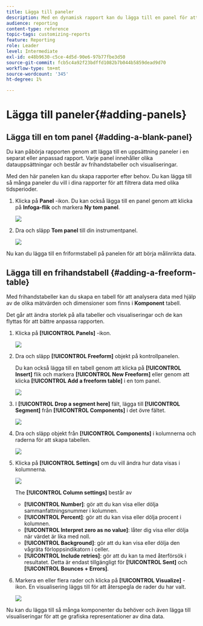 ```yaml
---
title: Lägga till paneler
description: Med en dynamisk rapport kan du lägga till en panel för att bättre filtrera data beroende på den valda tidsperioden.
audience: reporting
content-type: reference
topic-tags: customizing-reports
feature: Reporting
role: Leader
level: Intermediate
exl-id: e48b9630-c5ce-4d5d-90e6-97b77fbe3d50
source-git-commit: fcb5c4a92f23bdffd1082b7b044b5859dead9d70
workflow-type: tm+mt
source-wordcount: '345'
ht-degree: 1%

---
```


# Lägga till paneler{#adding-panels}

## Lägga till en tom panel {#adding-a-blank-panel}

Du kan påbörja rapporten genom att lägga till en uppsättning paneler i en separat eller anpassad rapport. Varje panel innehåller olika datauppsättningar och består av frihandstabeller och visualiseringar.

Med den här panelen kan du skapa rapporter efter behov. Du kan lägga till så många paneler du vill i dina rapporter för att filtrera data med olika tidsperioder.

1. Klicka på **Panel** -ikon. Du kan också lägga till en panel genom att klicka på **Infoga-flik** och markera **Ny tom panel**.

   ![](assets/dynamic_report_panel_1.png)

1. Dra och släpp **Tom panel** till din instrumentpanel.

   ![](assets/dynamic_report_panel.png)

Nu kan du lägga till en friformstabell på panelen för att börja målinrikta data.

## Lägga till en frihandstabell {#adding-a-freeform-table}

Med frihandstabeller kan du skapa en tabell för att analysera data med hjälp av de olika mätvärden och dimensioner som finns i **Komponent** tabell.

Det går att ändra storlek på alla tabeller och visualiseringar och de kan flyttas för att bättre anpassa rapporten.

1. Klicka på **[!UICONTROL Panels]** -ikon.

   ![](assets/dynamic_report_panel_1.png)

1. Dra och släpp **[!UICONTROL Freeform]** objekt på kontrollpanelen.

   Du kan också lägga till en tabell genom att klicka på **[!UICONTROL Insert]** flik och markera **[!UICONTROL New Freeform]** eller genom att klicka **[!UICONTROL Add a freeform table]** i en tom panel.

   ![](assets/dynamic_report_panel_2.png)

1. I **[!UICONTROL Drop a segment here]** fält, lägga till **[!UICONTROL Segment]** från **[!UICONTROL Components]** i det övre fältet.

   ![](assets/dynamic_report_panel_3.png)

1. Dra och släpp objekt från **[!UICONTROL Components]** i kolumnerna och raderna för att skapa tabellen.

   ![](assets/dynamic_report_freeform_3.png)

1. Klicka på **[!UICONTROL Settings]** om du vill ändra hur data visas i kolumnerna.

   ![](assets/dynamic_report_freeform_4.png)

   The **[!UICONTROL Column settings]** består av

   * **[!UICONTROL Number]**: gör att du kan visa eller dölja sammanfattningsnummer i kolumnen.
   * **[!UICONTROL Percent]**: gör att du kan visa eller dölja procent i kolumnen.
   * **[!UICONTROL Interpret zero as no value]**: låter dig visa eller dölja när värdet är lika med noll.
   * **[!UICONTROL Background]**: gör att du kan visa eller dölja den vågräta förloppsindikatorn i celler.
   * **[!UICONTROL Include retries]**: gör att du kan ta med återförsök i resultatet. Detta är endast tillgängligt för **[!UICONTROL Sent]** och **[!UICONTROL Bounces + Errors]**.

1. Markera en eller flera rader och klicka på **[!UICONTROL Visualize]** -ikon. En visualisering läggs till för att återspegla de rader du har valt.

   ![](assets/dynamic_report_freeform_5.png)

Nu kan du lägga till så många komponenter du behöver och även lägga till visualiseringar för att ge grafiska representationer av dina data.

